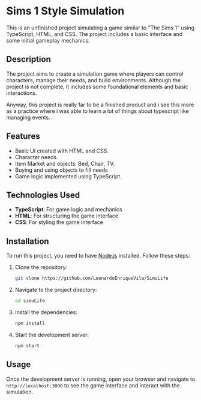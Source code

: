 # Sims 1 Style Simulation

This is an unfinished project simulating a game similar to "The Sims 1" using TypeScript, HTML, and CSS. The project includes a basic interface and some initial gameplay mechanics. 

## Description

The project aims to create a simulation game where players can control characters, manage their needs, and build environments. Although the project is not complete, it includes some foundational elements and basic interactions.

Anyway, this project is really far to be a finished product and i see this more as a practice where i was able to learn a lot of things about typescript like managing events. 

## Features

- Basic UI created with HTML and CSS.
- Character needs.
- Item Market and objects: Bed, Chair, TV.
- Buying and using objects to fill needs
- Game logic implemented using TypeScript.

## Technologies Used

- **TypeScript**: For game logic and mechanics
- **HTML**: For structuring the game interface
- **CSS**: For styling the game interface

## Installation

To run this project, you need to have [Node.js](https://nodejs.org/) installed. Follow these steps:

1. Clone the repository:
    ```bash
    git clone https://github.com/LeonardoEnriqueVila/SimuLife
    ```
2. Navigate to the project directory:
    ```bash
    cd simuLife
    ```
3. Install the dependencies:
    ```bash
    npm install
    ```
4. Start the development server:
    ```bash
    npm start
    ```

## Usage

Once the development server is running, open your browser and navigate to `http://localhost:3000` to see the game interface and interact with the simulation.